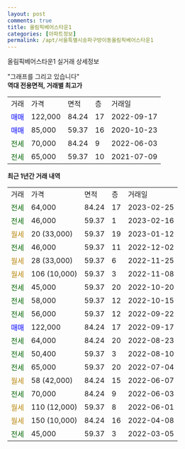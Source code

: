```yaml
---
layout: post
comments: true
title: 올림픽베어스타운1
categories: [아파트정보]
permalink: /apt/서울특별시송파구방이동올림픽베어스타운1
---
```


올림픽베어스타운1 실거래 상세정보

<script type="text/javascript">
  google.charts.load('current', {'packages':['line', 'corechart']});
  google.charts.setOnLoadCallback(drawChart);

  function drawChart() {
    var data = new google.visualization.DataTable();
    data.addColumn('date', '거래일');
    data.addColumn('number', "매매");
    data.addColumn('number', "전세");
    data.addColumn('number', "전매");

    data.addRows([[new Date(Date.parse("2023-02-25")), null, 64000, null], [new Date(Date.parse("2023-02-16")), null, 46000, null], [new Date(Date.parse("2023-01-12")), null, null, null], [new Date(Date.parse("2022-12-02")), null, 46000, null], [new Date(Date.parse("2022-11-25")), null, null, null], [new Date(Date.parse("2022-11-08")), null, null, null], [new Date(Date.parse("2022-10-20")), null, 45000, null], [new Date(Date.parse("2022-10-15")), null, 58000, null], [new Date(Date.parse("2022-09-22")), null, 56000, null], [new Date(Date.parse("2022-09-17")), 122000, null, null], [new Date(Date.parse("2022-08-23")), null, 64000, null], [new Date(Date.parse("2022-08-10")), null, 50400, null], [new Date(Date.parse("2022-07-04")), null, 65000, null], [new Date(Date.parse("2022-06-07")), null, null, null], [new Date(Date.parse("2022-06-03")), null, 70000, null], [new Date(Date.parse("2022-06-01")), null, null, null], [new Date(Date.parse("2022-04-08")), null, null, null], [new Date(Date.parse("2022-03-05")), null, 45000, null]]);

    var options = {
      hAxis: {
        format: 'yyyy/MM/dd'
      },    
      lineWidth: 0,
      pointsVisible: true,    
      title: '최근 1년간 유형별 실거래가 분포',
      legend: { position: 'bottom' }
    };

    var formatter = new google.visualization.NumberFormat({pattern:'###,###'} );
    formatter.format(data, 1);
    formatter.format(data, 2);
    
    setTimeout(function() {
        var chart = new google.visualization.LineChart(document.getElementById('columnchart_material'));
        chart.draw(data, (options));
        document.getElementById('loading').style.display = 'none';
    }, 200);
  }
</script>


<div id="loading" style="z-index:20; display: block; margin-left: 0px">"그래프를 그리고 있습니다"</div>
<div id="columnchart_material" style="width: 95%; margin-left: 0px; display: block"></div>
<!-- contents start -->
<b>역대 전용면적, 거래별 최고가</b>
<table class="sortable">
    <tr>
      <td>거래</td>
      <td>가격</td>
      <td>면적</td>
      <td>층</td>
      <td>거래일</td>
    </tr>
        <tr>
          <td><a style="color: blue">매매</a></td>
          <td>122,000</td>
          <td>84.24</td>
          <td>17</td>
          <td>2022-09-17</td>
        </tr>            <tr>
          <td><a style="color: blue">매매</a></td>
          <td>85,000</td>
          <td>59.37</td>
          <td>16</td>
          <td>2020-10-23</td>
        </tr>        
        <tr>
              <td><a style="color: darkgreen">전세</a></td>
              <td>70,000</td>
              <td>84.24</td>
              <td>9</td>
              <td>2022-06-03</td>
            </tr>            <tr>
              <td><a style="color: darkgreen">전세</a></td>
              <td>65,000</td>
              <td>59.37</td>
              <td>10</td>
              <td>2021-07-09</td>
            </tr>        
    
</table>

<b>최근 1년간 거래 내역</b>

<table class="sortable">
    <tr>
      <td>거래</td>
      <td>가격</td>
      <td>면적</td>
      <td>층</td>
      <td>거래일</td>
    </tr>
    <tr>
      <td><a style="color: darkgreen">전세</a></td>
      <td>64,000</td>
      <td>84.24</td>
      <td>17</td>
      <td>2023-02-25</td>
    </tr>          <tr>
      <td><a style="color: darkgreen">전세</a></td>
      <td>46,000</td>
      <td>59.37</td>
      <td>1</td>
      <td>2023-02-16</td>
    </tr>          <tr>
      <td><a style="color: darkgoldenrod">월세</a></td>
      <td>20 (33,000)</td>
      <td>59.37</td>
      <td>19</td>
      <td>2023-01-12</td>
    </tr>          <tr>
      <td><a style="color: darkgreen">전세</a></td>
      <td>46,000</td>
      <td>59.37</td>
      <td>11</td>
      <td>2022-12-02</td>
    </tr>          <tr>
      <td><a style="color: darkgoldenrod">월세</a></td>
      <td>28 (33,000)</td>
      <td>59.37</td>
      <td>6</td>
      <td>2022-11-25</td>
    </tr>          <tr>
      <td><a style="color: darkgoldenrod">월세</a></td>
      <td>106 (10,000)</td>
      <td>59.37</td>
      <td>3</td>
      <td>2022-11-08</td>
    </tr>          <tr>
      <td><a style="color: darkgreen">전세</a></td>
      <td>45,000</td>
      <td>59.37</td>
      <td>20</td>
      <td>2022-10-20</td>
    </tr>          <tr>
      <td><a style="color: darkgreen">전세</a></td>
      <td>58,000</td>
      <td>59.37</td>
      <td>12</td>
      <td>2022-10-15</td>
    </tr>          <tr>
      <td><a style="color: darkgreen">전세</a></td>
      <td>56,000</td>
      <td>59.37</td>
      <td>12</td>
      <td>2022-09-22</td>
    </tr>          <tr>
      <td><a style="color: blue">매매</a></td>
      <td>122,000</td>
      <td>84.24</td>
      <td>17</td>
      <td>2022-09-17</td>
    </tr>          <tr>
      <td><a style="color: darkgreen">전세</a></td>
      <td>64,000</td>
      <td>84.24</td>
      <td>20</td>
      <td>2022-08-23</td>
    </tr>          <tr>
      <td><a style="color: darkgreen">전세</a></td>
      <td>50,400</td>
      <td>59.37</td>
      <td>3</td>
      <td>2022-08-10</td>
    </tr>          <tr>
      <td><a style="color: darkgreen">전세</a></td>
      <td>65,000</td>
      <td>59.37</td>
      <td>20</td>
      <td>2022-07-04</td>
    </tr>          <tr>
      <td><a style="color: darkgoldenrod">월세</a></td>
      <td>58 (42,000)</td>
      <td>84.24</td>
      <td>15</td>
      <td>2022-06-07</td>
    </tr>          <tr>
      <td><a style="color: darkgreen">전세</a></td>
      <td>70,000</td>
      <td>84.24</td>
      <td>9</td>
      <td>2022-06-03</td>
    </tr>          <tr>
      <td><a style="color: darkgoldenrod">월세</a></td>
      <td>110 (12,000)</td>
      <td>59.37</td>
      <td>8</td>
      <td>2022-06-01</td>
    </tr>          <tr>
      <td><a style="color: darkgoldenrod">월세</a></td>
      <td>150 (10,000)</td>
      <td>84.24</td>
      <td>16</td>
      <td>2022-04-08</td>
    </tr>          <tr>
      <td><a style="color: darkgreen">전세</a></td>
      <td>45,000</td>
      <td>59.37</td>
      <td>3</td>
      <td>2022-03-05</td>
    </tr>      </table>
<!-- contents end -->    

